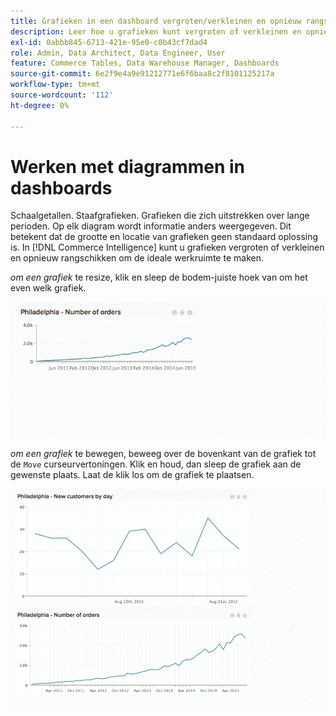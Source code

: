 ```yaml
---
title: Grafieken in een dashboard vergroten/verkleinen en opnieuw rangschikken
description: Leer hoe u grafieken kunt vergroten of verkleinen en opnieuw rangschikken om uw ideale werkruimte te maken.
exl-id: 0abbb845-6713-421e-95e0-c0b43cf7dad4
role: Admin, Data Architect, Data Engineer, User
feature: Commerce Tables, Data Warehouse Manager, Dashboards
source-git-commit: 6e2f9e4a9e91212771e6f6baa8c2f8101125217a
workflow-type: tm+mt
source-wordcount: '112'
ht-degree: 0%

---
```


# Werken met diagrammen in dashboards

Schaalgetallen. Staafgrafieken. Grafieken die zich uitstrekken over lange perioden. Op elk diagram wordt informatie anders weergegeven. Dit betekent dat de grootte en locatie van grafieken geen standaard oplossing is. In [!DNL Commerce Intelligence] kunt u grafieken vergroten of verkleinen en opnieuw rangschikken om de ideale werkruimte te maken.

*om een grafiek* te resize, klik en sleep de bodem-juiste hoek van om het even welk grafiek.

![ resize grafiek ](../../assets/Resize_Chart_in_Dashboard.gif)

*om een grafiek* te bewegen, beweeg over de bovenkant van de grafiek tot de `Move` curseurvertoningen. Klik en houd, dan sleep de grafiek aan de gewenste plaats. Laat de klik los om de grafiek te plaatsen.

![ verplaatsingsgrafiek ](../../assets/Move_Chart_in_Dashboard.gif)
